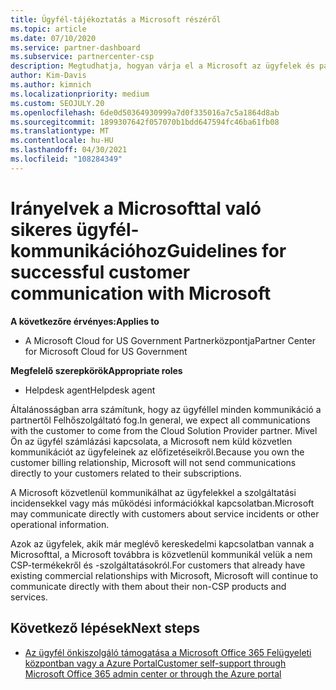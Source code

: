 ```yaml
---
title: Ügyfél-tájékoztatás a Microsoft részéről
ms.topic: article
ms.date: 07/10/2020
ms.service: partner-dashboard
ms.subservice: partnercenter-csp
description: Megtudhatja, hogyan várja el a Microsoft az ügyfelek és partnerek közötti kommunikációt a Felhőszolgáltató programjában.
author: Kim-Davis
ms.author: kimnich
ms.localizationpriority: medium
ms.custom: SEOJULY.20
ms.openlocfilehash: 6de0d50364930999a7d0f335016a7c5a1864d8ab
ms.sourcegitcommit: 1899307642f057070b1bdd647594fc46ba61fb08
ms.translationtype: MT
ms.contentlocale: hu-HU
ms.lasthandoff: 04/30/2021
ms.locfileid: "108284349"
---
```

# <a name="guidelines-for-successful-customer-communication-with-microsoft"></a><span data-ttu-id="99bbf-103">Irányelvek a Microsofttal való sikeres ügyfél-kommunikációhoz</span><span class="sxs-lookup"><span data-stu-id="99bbf-103">Guidelines for successful customer communication with Microsoft</span></span>

<span data-ttu-id="99bbf-104">**A következőre érvényes:**</span><span class="sxs-lookup"><span data-stu-id="99bbf-104">**Applies to**</span></span>

- <span data-ttu-id="99bbf-105">A Microsoft Cloud for US Government Partnerközpontja</span><span class="sxs-lookup"><span data-stu-id="99bbf-105">Partner Center for Microsoft Cloud for US Government</span></span>

<span data-ttu-id="99bbf-106">**Megfelelő szerepkörök**</span><span class="sxs-lookup"><span data-stu-id="99bbf-106">**Appropriate roles**</span></span>

- <span data-ttu-id="99bbf-107">Helpdesk agent</span><span class="sxs-lookup"><span data-stu-id="99bbf-107">Helpdesk agent</span></span>

<span data-ttu-id="99bbf-108">Általánosságban arra számítunk, hogy az ügyféllel minden kommunikáció a partnertől Felhőszolgáltató fog.</span><span class="sxs-lookup"><span data-stu-id="99bbf-108">In general, we expect all communications with the customer to come from the Cloud Solution Provider partner.</span></span> <span data-ttu-id="99bbf-109">Mivel Ön az ügyfél számlázási kapcsolata, a Microsoft nem küld közvetlen kommunikációt az ügyfeleinek az előfizetéseikről.</span><span class="sxs-lookup"><span data-stu-id="99bbf-109">Because you own the customer billing relationship, Microsoft will not send communications directly to your customers related to their subscriptions.</span></span>

<span data-ttu-id="99bbf-110">A Microsoft közvetlenül kommunikálhat az ügyfelekkel a szolgáltatási incidensekkel vagy más működési információkkal kapcsolatban.</span><span class="sxs-lookup"><span data-stu-id="99bbf-110">Microsoft may communicate directly with customers about service incidents or other operational information.</span></span>

<span data-ttu-id="99bbf-111">Azok az ügyfelek, akik már meglévő kereskedelmi kapcsolatban vannak a Microsofttal, a Microsoft továbbra is közvetlenül kommunikál velük a nem CSP-termékekről és -szolgáltatásokról.</span><span class="sxs-lookup"><span data-stu-id="99bbf-111">For customers that already have existing commercial relationships with Microsoft, Microsoft will continue to communicate directly with them about their non-CSP products and services.</span></span>

## <a name="next-steps"></a><span data-ttu-id="99bbf-112">Következő lépések</span><span class="sxs-lookup"><span data-stu-id="99bbf-112">Next steps</span></span>

- [<span data-ttu-id="99bbf-113">Az ügyfél önkiszolgáló támogatása a Microsoft Office 365 Felügyeleti központban vagy a Azure Portal</span><span class="sxs-lookup"><span data-stu-id="99bbf-113">Customer self-support through Microsoft Office 365 admin center or through the Azure portal</span></span>](customer-self-support.md)